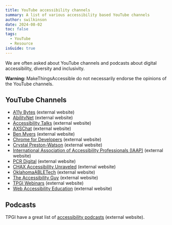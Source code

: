 ```yaml
---
title: YouTube accessibility channels
summary: A list of various accessibility based YouTube channels
author: swilkinson
date: 2024-08-02
toc: false
tags:
  - YouTube
  - Resource
isGuide: true
---
```

We are often asked about YouTube channels and podcasts about digital accessibility, diversity and inclusivity.

<div class="callout__warn"><span class="callout__icon"><strong class="visually-hidden">Warning: </strong></span><span class="callout__text">MakeThingsAccessible do not necessarily endorse the opinions of the YouTube channels.</span></div>

## YouTube Channels

* [A11y Bytes](https://www.youtube.com/@A11yBytes) (external website)
* [AbilityNet](https://www.youtube.com/@abilitynet) (external website)
* [Accessibility Talks](https://www.youtube.com/@AccessibilityTalks) (external website)
* [AXSChat](https://www.youtube.com/channel/UCtXmNJEMGmHK9VArQNnvxAw) (external website)
* [Ben Myers](https://www.youtube.com/@BenDMyers) (external website)
* [Chrome for Developers](https://www.youtube.com/@ChromeDevs) (external website)
* [Crystal Preston-Watson](https://www.youtube.com/@CrystalPrestonWatson) (external website)
* [](https://www.youtube.com/@GovernmentDigitalService)[International Association of Accessibility Professionals (IAAP)](https://www.youtube.com/@UnitedInAccessibility) (external website)
* [PCR Digital](https://www.youtube.com/@PCRDigital) (external website)
* [CHAX Accessibility Unraveled](https://www.youtube.com/@PDFA) (external website)
* [OklahomaABLETech](https://www.youtube.com/@OklahomaABLETech) (external website)
* [The Accessibility Guy](https://www.youtube.com/@TheAccessibilityGuy) (external website)
* [TPGI Webinars](https://www.youtube.com/@TPGi2021) (external website)
* [Web Accessibility Education](https://www.youtube.com/@WebAccessibility) (external website)

## Podcasts

TPGI have a great list of [accessibility podcasts](https://www.tpgi.com/digital-accessibility-podcasts/) (external website).
